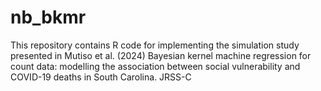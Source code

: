 # nb_bkmr
This repository contains R code for implementing the simulation study presented in Mutiso et al. (2024) Bayesian kernel machine regression for
count data: modelling the association between social vulnerability and COVID-19 deaths in South Carolina. JRSS-C
